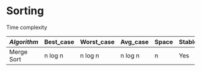 # Sorting

Time complexity 

|***Algorithm***|Best_case|Worst_case|Avg_case|Space |Stable |
|-   |-        |-         |-       |-     |-  |
|Merge Sort|n log n|n log n|n log n |n |Yes|